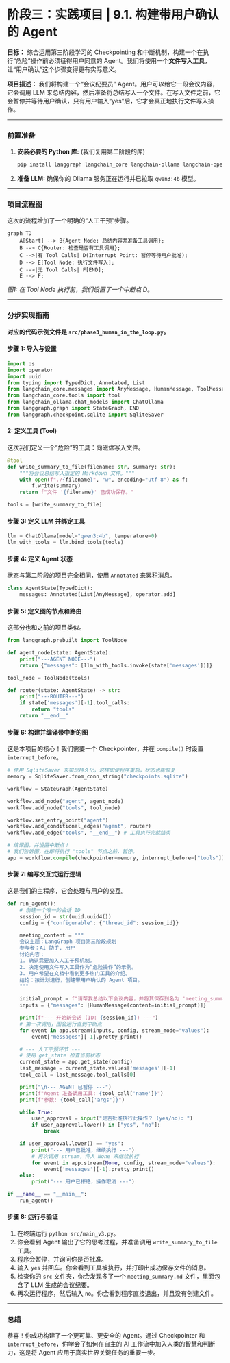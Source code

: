 

# 阶段三：实践项目 | 9.1. 构建带用户确认的 Agent

**目标：** 综合运用第三阶段学习的 Checkpointing 和中断机制，构建一个在执行“危险”操作前必须征得用户同意的 Agent。我们将使用一个**文件写入工具**，让“用户确认”这个步骤变得更有实际意义。

**项目描述：** 我们将构建一个“会议纪要员” Agent。用户可以给它一段会议内容，它会调用 LLM 来总结内容，然后准备将总结写入一个文件。在写入文件之前，它会暂停并等待用户确认，只有用户输入“yes”后，它才会真正地执行文件写入操作。

---

### 前置准备

1.  **安装必要的 Python 库:** (我们复用第二阶段的库)
    ```bash
    pip install langgraph langchain_core langchain-ollama langchain-openai
    ```
2.  **准备 LLM:** 确保你的 Ollama 服务正在运行并已拉取 `qwen3:4b` 模型。

---

### 项目流程图

这次的流程增加了一个明确的“人工干预”步骤。

```mermaid
graph TD
    A[Start] --> B{Agent Node: 总结内容并准备工具调用};
    B --> C{Router: 检查是否有工具调用};
    C -->|有 Tool Calls| D(Interrupt Point: 暂停等待用户批准);
    D --> E[Tool Node: 执行文件写入];
    C -->|无 Tool Calls| F[END];
    E --> F;
```
*图1: 在 Tool Node 执行前，我们设置了一个中断点 D。*

---

### 分步实现指南

**对应的代码示例文件是 `src/phase3_human_in_the_loop.py`。**

#### 步骤 1: 导入与设置

```python
import os
import operator
import uuid
from typing import TypedDict, Annotated, List
from langchain_core.messages import AnyMessage, HumanMessage, ToolMessage, AIMessage
from langchain_core.tools import tool
from langchain_ollama.chat_models import ChatOllama
from langgraph.graph import StateGraph, END
from langgraph.checkpoint.sqlite import SqliteSaver
```

#### 2: 定义工具 (Tool)

这次我们定义一个“危险”的工具：向磁盘写入文件。

```python
@tool
def write_summary_to_file(filename: str, summary: str):
    """将会议总结写入指定的 Markdown 文件。"""
    with open(f"./{filename}", "w", encoding="utf-8") as f:
        f.write(summary)
    return f"文件 '{filename}' 已成功保存。"

tools = [write_summary_to_file]
```

#### 步骤 3: 定义 LLM 并绑定工具

```python
llm = ChatOllama(model="qwen3:4b", temperature=0)
llm_with_tools = llm.bind_tools(tools)
```

#### 步骤 4: 定义 Agent 状态

状态与第二阶段的项目完全相同，使用 `Annotated` 来累积消息。

```python
class AgentState(TypedDict):
    messages: Annotated[List[AnyMessage], operator.add]
```

#### 步骤 5: 定义图的节点和路由

这部分也和之前的项目类似。

```python
from langgraph.prebuilt import ToolNode

def agent_node(state: AgentState):
    print("---AGENT NODE---")
    return {"messages": [llm_with_tools.invoke(state['messages'])]}

tool_node = ToolNode(tools)

def router(state: AgentState) -> str:
    print("---ROUTER---")
    if state['messages'][-1].tool_calls:
        return "tools"
    return "__end__"
```

#### 步骤 6: 构建并编译**带中断的图**

这是本项目的核心！我们需要一个 Checkpointer，并在 `compile()` 时设置 `interrupt_before`。

```python
# 使用 SqliteSaver 来实现持久化，这样即使程序重启，状态也能恢复
memory = SqliteSaver.from_conn_string("checkpoints.sqlite")

workflow = StateGraph(AgentState)

workflow.add_node("agent", agent_node)
workflow.add_node("tools", tool_node)

workflow.set_entry_point("agent")
workflow.add_conditional_edges("agent", router)
workflow.add_edge("tools", "__end__") # 工具执行完就结束

# 编译图，并设置中断点！
# 我们告诉图，在即将执行 "tools" 节点之前，暂停。
app = workflow.compile(checkpointer=memory, interrupt_before=["tools"])
```

#### 步骤 7: 编写交互式运行逻辑

这是我们的主程序，它会处理与用户的交互。

```python
def run_agent():
    # 创建一个唯一的会话 ID
    session_id = str(uuid.uuid4())
    config = {"configurable": {"thread_id": session_id}}

    meeting_content = """
    会议主题：LangGraph 项目第三阶段规划
    参与者：AI 助手, 用户
    讨论内容：
    1. 确认需要加入人工干预机制。
    2. 决定使用文件写入工具作为“危险操作”的示例。
    3. 用户希望在文档中看到更多热门工具的介绍。
    结论：按计划进行，创建带用户确认的 Agent 项目。
    """
    
    initial_prompt = f"请帮我总结以下会议内容，并将其保存到名为 'meeting_summary.md' 的文件中。\n\n会议内容：\n{meeting_content}"
    inputs = {"messages": [HumanMessage(content=initial_prompt)]}

    print(f"--- 开始新会话 (ID: {session_id}) ---")
    # 第一次调用，图会运行直到中断点
    for event in app.stream(inputs, config, stream_mode="values"):
        event["messages"][-1].pretty_print()

    # --- 人工干预环节 ---
    # 使用 get_state 检查当前状态
    current_state = app.get_state(config)
    last_message = current_state.values['messages'][-1]
    tool_call = last_message.tool_calls[0]

    print("\n--- AGENT 已暂停 ---")
    print(f"Agent 准备调用工具: {tool_call['name']}")
    print(f"参数: {tool_call['args']}")

    while True:
        user_approval = input("是否批准执行此操作？ (yes/no): ")
        if user_approval.lower() in ["yes", "no"]:
            break

    if user_approval.lower() == "yes":
        print("--- 用户已批准，继续执行 ---")
        # 再次调用 stream，传入 None 来继续执行
        for event in app.stream(None, config, stream_mode="values"):
            event['messages'][-1].pretty_print()
    else:
        print("--- 用户已拒绝，操作取消 ---")

if __name__ == "__main__":
    run_agent()
```

#### 步骤 8: 运行与验证

1.  在终端运行 `python src/main_v3.py`。
2.  你会看到 Agent 输出了它的思考过程，并准备调用 `write_summary_to_file` 工具。
3.  程序会暂停，并询问你是否批准。
4.  输入 `yes` 并回车。你会看到工具被执行，并打印出成功保存文件的消息。
5.  检查你的 `src` 文件夹，你会发现多了一个 `meeting_summary.md` 文件，里面包含了 LLM 生成的会议纪要。
6.  再次运行程序，然后输入 `no`。你会看到程序直接退出，并且没有创建文件。

---

### 总结

恭喜！你成功构建了一个更可靠、更安全的 Agent。通过 Checkpointer 和 `interrupt_before`，你学会了如何在自主的 AI 工作流中加入人类的智慧和判断力，这是将 Agent 应用于真实世界关键任务的重要一步。

